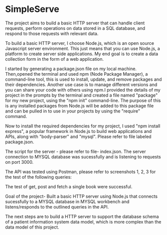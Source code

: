 # SimpleServe
The project aims to build a basic HTTP server that can handle client requests, perform operations on data stored in a SQL database, and respond to those requests with relevant data. 


To build a basic HTTP server, I choose Node.js, which is an open source Javascript server environment. This just means that you can use Node.js, a platform to create server side applications. My end goal is to create a data collection form in the form of a web application. 

I started by generating a package.json file on my local machine. Then,opened the terminal and used npm (Node Package Manager), a command-line tool, this is used to install, update, and remove packages and their dependencies. Another use case is to manage different versions and you can share your code with others using npm.I provided the details of my project in the prompts by the terminal and created a file named "package" for my new project, using the "npm init" command-line. The purpose of this is any installed packages from Node.js will be added to this package file and can be pulled in to use in your projects by using the "require" command.

Now to install the required dependencies for my project, I used "npm install express", a popular framework in Node.js to build web applications and APIs, along with "body-parser" and "mysql". Please refer to file labeled package.json.

The script for the server - please refer to file- index.json. The server connection to MYSQL database was sucessfully and is listening to requests on port 3000. 

The API was tested using Postman, please refer to screenshots 1, 2, 3 for the test of the following queries:


The test of get, post and fetch a single book were successful. 

Goal of the project- Built a basic HTTP server using Node.js that connects sucessfully to a MYSQL database in MYSQL workbench and listens/responds to the outlined queries in the API. 

The next steps are to build a HTTP server to support the database schema of a patient information system data model, which is more complex than the data model of this project. 

